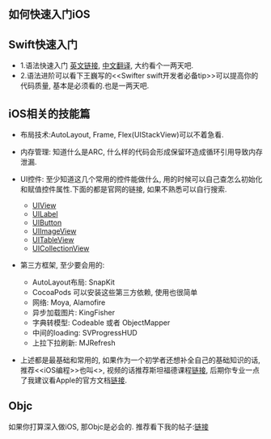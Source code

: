 ## 如何快速入门iOS

## Swift快速入门

- 1.语法快速入门 [英文链接](https://docs.swift.org/swift-book/GuidedTour/GuidedTour.html), [中文翻译](https://www.cnswift.org/the-basics), 大约看个一两天吧.
- 2.语法进阶可以看下王巍写的<<Swifter swift开发者必备tip>>可以提高你的代码质量, 基本是必须看的.也是一两天吧.

## iOS相关的技能篇

- 布局技术:AutoLayout, Frame, Flex(UIStackView)可以不着急看.
- 内存管理: 知道什么是ARC, 什么样的代码会形成保留环造成循环引用导致内存泄漏.
-  UI控件: 至少知道这几个常用的控件能做什么, 用的时候可以自己查怎么初始化和赋值控件属性.下面的都是官网的链接, 如果不熟悉可以自行搜索.
	-  [UIView](https://developer.apple.com/documentation/uikit/uiview)
	-  [UILabel](https://developer.apple.com/documentation/uikit/uilabel)
	-  [UIButton](https://developer.apple.com/documentation/uikit/uibutton)
	-  [UIImageView](https://developer.apple.com/documentation/uikit/uiimageview)
	-  [UITableView](https://developer.apple.com/documentation/uikit/uitableview)
	-  [UICollectionView](https://developer.apple.com/documentation/uikit/uicollectionview)

- 第三方框架, 至少要会用的:
	- AutoLayout布局: SnapKit
	- CocoaPods 可以安装这些第三方依赖, 使用也很简单
	- 网络: Moya, Alamofire
	- 异步加载图片: KingFisher
	- 字典转模型: Codeable 或者 ObjectMapper
	- 中间的loading: SVProgressHUD
	- 上拉下拉刷新: MJRefresh

- 上述都是最基础和常用的, 如果作为一个初学者还想补全自己的基础知识的话, 推荐<<iOS编程>>也叫<<iOS Programming>>, 视频的话推荐斯坦福德课程[链接](https://github.com/ApolloZhu/Developing-iOS-11-Apps-with-Swift), 后期你专业一点了我建议看Apple的官方文档[链接](https://developer.apple.com/documentation).

## Objc

如果你打算深入做iOS, 那Objc是必会的. 推荐看下我的帖子:[链接](http://www.cocoachina.com/bbs/read.php?tid-1731856.html)